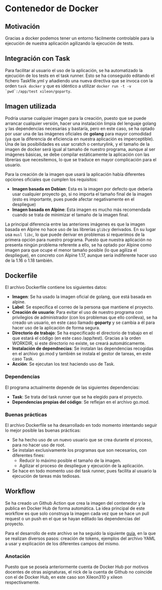 # Contenedor de Docker

## Motivación

Gracias a docker podemos tener un entorno fácilmente controlable para la ejecución de nuestra aplicación agilizando la ejecución de tests.

## Integración con Task

Para facilitar al usuario el uso de la aplicación, se ha automatizado la ejecución de los tests en el task runner. Esto se ha conseguido editando el fichero Taskfile.yml y añadiendo una nueva directiva que se invoca con la orden ```task docker``` y que es idéntico a utilizar ```docker run -t -v `pwd`:/app/test xileon/goparty```.

## Imagen utilizada

Podría usarse cualquier imagen para la creación, puesto que se puede arrancar cualquier versión, hacer una instalación limpia del lenguaje golang y las dependencias necesarias y bastaría, pero en este caso, se ha optado por usar una de las imágenes oficiales de **golang** para mayor comodidad (ya que la diferencia de eficiencia en nuestra aplicación es imperceptible). Una de las posibilidades es usar scratch o centurylink, y el tamaño de la imagen de docker será igual al tamaño de nuestro programa, aunque al ser imágenes básicas, se debe compilar estáticamente la aplicación con las librerías que necesitemos, lo que se traduce en mayor complicación para el usuario.

Para la creación de la imagen que usará la aplicación había diferentes opciones oficiales que cumplen los requisitos:
- **Imagen basada en Debian**: Esta es la imagen por defecto que debería usar cualquier proyecto go, si no importa el tamaño final de la imagen (esto es importante, pues puede afectar negativamente en el despliegue)
- **Imagen basada en Alpine**: Esta imagen es mucho más recomendada cuando se trata de minimizar el tamaño de la imagen final.

La principal diferencia entre las anteriores imágenes es que la imagen basada en Alpine no hace uso de las librerías ```glibc```y derivados. En su lugar usa ```musl libc```, lo que puede derivar en problemas si requerimos de la primera opción para nuestro programa. Puesto que nuestra aplicación no presenta ningún problema referente a ello, se ha optado por Alpine como imagen para que ocupe el menor tamaño posible (lo que agiliza el despliegue), en concreto con Alpine 1.17, aunque sería indiferente hacer uso de la 1.16 o 1.18 también.

## Dockerfile

El archivo Dockerfile contiene los siguientes datos:
- **Imagen**: Se ha usado la imagen oficial de golang, que está basada en alpine.
- **Label**: Se especifica el correo de la persona que mantiene el proyecto.
- **Creación de usuario**: Para evitar el uso de nuestro programa con privilegios de administrador (con los problemas que ello conlleva), se ha creado un usuario, en este caso llamado **goparty** y se cambia a él para hacer uso de la aplicación de forma segura.
- **Directorio de trabajo**: Se ha especificado el directorio de trabajo en el que estará el código (en este caso /app/test). Gracias a la orden WORKDIR, si este directorio no existe, se creará automáticamente.
- **Instalación de dependnecias**: Se instalan las dependencias recogidas en el archivo go.mod y también se instala el gestor de tareas, en este caso Task.
- **Acción**: Se ejecutan los test haciendo uso de Task.

### Dependencias

El programa actualmente depende de las siguientes dependencias:
- **Task**: Se trata del task runner que se ha elegido para el proyecto.
- **Dependencias propias del código**: Se reflejan en el archivo go.mod.

### Buenas prácticas

El archivo Dockerfile se ha desarrollado en todo momento intentando seguir lo mejor posible las buenas prácticas:
- Se ha hecho uso de un nuevo usuario que se crea durante el proceso, para no hacer uso de root.
- Se instalan exclusivamente los programas que son necesarios, con diferentes fines:
    - Reducir lo máximo posible el tamaño de la imagen.
    - Agilizar el proceso de despliegue y ejecución de la aplicación.
- Se hace en todo momento uso del task runner, pues facilita al usuario la ejecución de tareas más tediosas.

## Workflow

Se ha creado un Github Action que crea la imagen del contenedor y la publica en Docker Hub de forma automática.
La idea principal de este workflow es que solo construya la imagen cada vez que se hace un pull request o un push en el que se hayan editado las dependencias del proyecto.

Para el desarrollo de este archivo se ha seguido la siguiente [guía](https://docs.docker.com/ci-cd/github-actions/), en la que se realizan diversos pasos: creación de tokens, ejemplos del archivo YAML a usar y explicación de los diferentes campos del mismo.

### Anotación

Puesto que se poseía anteriormente cuenta de Docker Hub por motivos docentes de otras asignaturas, el nick de la cuenta de Github no coincide con el de Docker Hub, en este caso son Xileon310 y xileon respectivamente.

